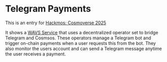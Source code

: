 # Telegram Payments

This is an entry for [Hackmos: Cosmoverse 2025](https://dorahacks.io/hackathon/hackmos-2025/detail)

It shows a [WAVS Service](https://www.wavs.xyz) that uses a decentralized operator set to bridge Telegram and Cosmsos.
These operators manage a Telegram bot and trigger on-chain payments when a user requests this from the bot.
They also monitor the users account and can send a Telegram message anytime the user receives a payment.
